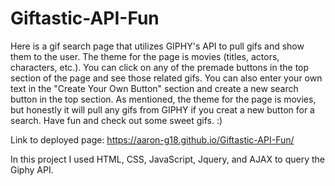 # Giftastic-API-Fun

Here is a gif search page that utilizes GIPHY's API to pull gifs and show them to the user. The theme for the page is movies (titles, actors, characters, etc.). You can click on any of the premade buttons in the top section of the page and see those related gifs. You can also enter your own text in the "Create Your Own Button" section and create a new search button in the top section. As mentioned, the theme for the page is movies, but honestly it will pull any gifs from GIPHY if you creat a new button for a search. Have fun and check out some sweet gifs. :)

Link to deployed page:
https://aaron-g18.github.io/Giftastic-API-Fun/

In this project I used HTML, CSS, JavaScript, Jquery, and AJAX to query the Giphy API.
